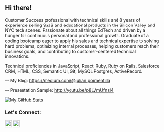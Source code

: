 ## Hi there! 

Customer Success professional with technical skills and 8 years of experience selling SaaS and educational products in the Silicon Valley and NYC tech scenes. Passionate about all things EdTech and driven by a hunger for continuous personal and professional growth. Graduate of a coding bootcamp eager to apply his sales and technical expertise to solving hard problems, optimizing internal processes, helping customers reach their business goals, and contributing to customer-centered technical innovations.

Technical proficiencies in JavaScript, React, Ruby, Ruby on Rails, Salesforce CRM, HTML, CSS, Semantic UI, Git, MySQL Postgres, ActiveRecord.

--
My Blog: 
https://medium.com/@julian.pormentilla

--
Presentation Sample:
http://youtu.be/p8LVmUfnsl4 

[![My GitHub Stats](https://github-readme-stats.vercel.app/api?username=JulianCedric&show_icons=true&theme=gotham)](https://github.com/JulianCedric/github-readme-stats)

<!--[![Top Langs](https://github-readme-stats.vercel.app/api/top-langs/?username=JulianCedric&layout=compact)](https://github.com/JulianCedric/github-readme-stats)-->

### Let's Connect:

[<img align="left" alt="codeSTACKr | LinkedIn" width="22px" src="https://cdn.jsdelivr.net/npm/simple-icons@v3/icons/linkedin.svg" />](https://www.linkedin.com/in/julianpormentilla/)
[<img align="left" alt="codeSTACKr | Medium" width="22px" src="https://cdn.jsdelivr.net/npm/simple-icons@v3/icons/medium.svg" />](https://medium.com/@julian.pormentilla)
